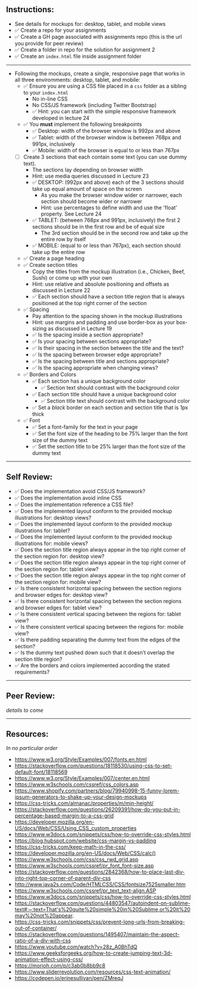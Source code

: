 ## Instructions:
- See details for mockups for: desktop, tablet, and mobile views
- ✅ Create a repo for your assignments
- ✅ Create a GH page associated with assignments repo (this is the url you provide for peer review)
- ✅ Create a folder in repo for the solution for assignment 2
- ✅ Create an `index.html` file inside assignment folder

---
- Following the mockups, create a single, responsive page that works in all three enviromments: desktop, tablet, and mobile:
    - ✅ Ensure you are using a CSS file placed in a `css` folder as a sibling to your `index.html`
    	- No in-line CSS
    	- No CSS/JS framework (including Twitter Bootstrap)
    	- ✅ Hint: you can start with the simple responsive framework developed in lecture 24 
    - ✅ You **must** implement the following breakpoints
    	- ✅ Desktop: width of the browser window is 992px and above
    	- ✅ Tablet: width of the browser window is between 768px and 991px, inclusively
    	- ✅ Mobile: width of the browser is equal to or less than 767px
    - [ ] Create 3 sections that each contain some text (you can use dummy text). 
    	- The sections lay depending on browser width
    	- Hint: use media queries discussed in Lecture 23
    	- ✅ DESKTOP: (992px and above) each of the 3 sections should take up equal amount of space on the screen
    		- As you make the browser window wider or narrower, each section should become wider or narrower
    		- Hint: use percentages to define width and use the 'float' property. See Lecture 24
    	- ✅ TABLET: (between 768px and 991px, inclusively) the first 2 sections should be in the first row and be of equal size
    		- The 3rd section should be in the second row and take up the entire row by itself
    	- ✅ MOBILE: (equal to or less than 767px), each section should take up the entire row
    - ✅ Create a page heading
    - ✅ Create section titles
    	- Copy the titles from the mockup illustration (i.e., Chicken, Beef, Sushi) or come up with your own
      - Hint: use relative and absolute positioning and offsets as discussed in Lecture 22
      - ✅ Each section should have a section title region that is always positioned at the top right corner of the section
    - ✅ Spacing
      - Pay attention to the spacing shown in the mockup illustrations
      - Hint: use margins and padding and use border-box as your box-sizing as discussed in Lecture 19
      - ✅ Is the spacing inside a section appropriate?
      - ✅ Is your spacing between sections appropriate?
      - ✅ Is their spacing in the section between the title and the text?
      - ✅ Is the spacing between browser edge appropriate?
      - ✅ Is the spacing between title and sections appropriate?
      - ✅ Is the spacing appropriate when changing views?
    - ✅ Borders and Colors
      - ✅ Each section has a unique background color
        - ✅ Section text should contrast with the background color
      - ✅ Each section title should have a unique background color
        - ✅ Section title text should contrast with the background color
      - ✅ Set a _black_ border on each section and section title that is 1px thick
    - ✅ Font
      - ✅ Set a font-family for the text in your page
      - ✅ Set the font size of the heading to be 75% larger than the font size of the dummy text
      - ✅ Set the section title to be 25% larger than the font size of the dummy text

---
## Self Review:
- ✅ Does the implementation avoid CSS/JS framework?
- ✅ Does the implementation avoid inline CSS
- ✅ Does the implementation reference a CSS file?
- ✅ Does the implemented layout conform to the provided mockup illustrations for: desktop views?
- ✅ Does the implemented layout conform to the provided mockup illustrations for: tablet?
- ✅ Does the implemented layout conform to the provided mockup illustrations for: mobile views?
- ✅ Does the section title region always appear in the top right corner of the section region for: desktop view?
- ✅ Does the section title region always appear in the top right corner of the section region for: tablet view?
- ✅ Does the section title region always appear in the top right corner of the section region for: mobile view?
- ✅ Is there consistent horizontal spacing between the section regions and browser edges for: desktop view?
- ✅ Is there consistent horizontal spacing between the section regions and browser edges for: tablet view?
- ✅ Is there consistent vertical spacing between the regions for: tablet view?
- ✅ Is there consistent vertical spacing between the regions for: mobile view?
- ✅ Is there padding separating the dummy text from the edges of the section?
- ✅ Is the dummy text pushed down such that it doesn’t overlap the section title region?
- ✅ Are the borders and colors implemented according the stated requirements? 

---
## Peer Review:
_details to come_

---
## Resources:
_In no particular order_
- https://www.w3.org/Style/Examples/007/fonts.en.html
- https://stackoverflow.com/questions/18118530/using-css-to-set-default-font/18118569
- https://www.w3.org/Style/Examples/007/center.en.html
- https://www.w3schools.com/cssref/css_colors.asp
- https://www.shopify.com/partners/blog/79940998-15-funny-lorem-ipsum-generators-to-shake-up-your-design-mockups
- https://css-tricks.com/almanac/properties/m/min-height/
- https://stackoverflow.com/questions/26209391/how-do-you-put-in-percentage-based-margin-to-a-css-grid
- https://developer.mozilla.org/en-US/docs/Web/CSS/Using_CSS_custom_properties
- https://www.w3docs.com/snippets/css/how-to-override-css-styles.html
- https://blog.hubspot.com/website/css-margin-vs-padding
- https://css-tricks.com/keep-math-in-the-css/
- https://developer.mozilla.org/en-US/docs/Web/CSS/calc()
- https://www.w3schools.com/css/css_rwd_grid.asp
- https://www.w3schools.com/cssref/pr_font_font-size.asp
- https://stackoverflow.com/questions/2842368/how-to-place-last-div-into-right-top-corner-of-parent-div-css
- http://www.java2s.com/Code/HTMLCSS/CSS/fontsize7525smaller.htm
- https://www.w3schools.com/cssref/pr_text_text-align.ASP
- https://www.w3docs.com/snippets/css/how-to-override-css-styles.html
- https://stackoverflow.com/questions/44803547/autoindent-on-sublime-text#:~:text=That's%20quite%20simple%20in%20Sublime,or%20it%20may%20not%20appear.
- https://css-tricks.com/snippets/css/prevent-long-urls-from-breaking-out-of-container/
- https://stackoverflow.com/questions/1495407/maintain-the-aspect-ratio-of-a-div-with-css
- https://www.youtube.com/watch?v=28z_A0BhTdQ
- https://www.geeksforgeeks.org/how-to-create-jumping-text-3d-animation-effect-using-css/
- https://morioh.com/p/c3ab0b8bb9c8
- https://www.sliderrevolution.com/resources/css-text-animation/
- https://codepen.io/erinesullivan/pen/ZMreqJ